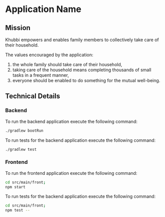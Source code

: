 # Application Name

## Mission

Khubbi empowers and enables family members to collectively take care of their household.

The values encouraged by the application:
1. the whole family should take care of their household,
2. taking care of the household means completing thousands of small tasks in a frequent manner,
3. everyone should be enabled to do something for the mutual well-being.

## Technical Details

### Backend
To run the backend application execute the following command:
```bash
./gradlew bootRun
```

To run tests for the backend application execute the following command:
```bash
./gradlew test
```

### Frontend
To run the frontend application execute the following command:
```bash
cd src/main/front;
npm start
```

To run tests for the backend application execute the following command:
```bash
cd src/main/front;
npm test --
```